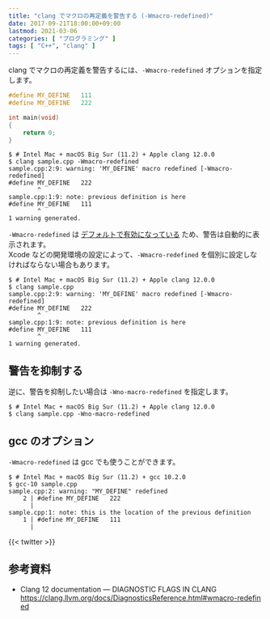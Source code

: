 ```yaml
---
title: "clang でマクロの再定義を警告する (-Wmacro-redefined)"
date: 2017-09-21T18:00:00+09:00
lastmod: 2021-03-06
categories: [ "プログラミング" ]
tags: [ "C++", "clang" ]
---
```


clang でマクロの再定義を警告するには、`-Wmacro-redefined` オプションを指定します。

```cpp
#define MY_DEFINE   111
#define MY_DEFINE   222

int main(void)
{
    return 0;
}
```

```console
$ # Intel Mac + macOS Big Sur (11.2) + Apple clang 12.0.0
$ clang sample.cpp -Wmacro-redefined
sample.cpp:2:9: warning: 'MY_DEFINE' macro redefined [-Wmacro-redefined]
#define MY_DEFINE   222
        ^
sample.cpp:1:9: note: previous definition is here
#define MY_DEFINE   111
        ^
1 warning generated.
```

`-Wmacro-redefined` は [デフォルトで有効になっている](https://clang.llvm.org/docs/DiagnosticsReference.html#wmacro-redefined) ため、警告は自動的に表示されます。<br />
Xcode などの開発環境の設定によって、`-Wmacro-redefined` を個別に設定しなければならない場合もあります。

```console
$ # Intel Mac + macOS Big Sur (11.2) + Apple clang 12.0.0
$ clang sample.cpp
sample.cpp:2:9: warning: 'MY_DEFINE' macro redefined [-Wmacro-redefined]
#define MY_DEFINE   222
        ^
sample.cpp:1:9: note: previous definition is here
#define MY_DEFINE   111
        ^
1 warning generated.
```

## 警告を抑制する

逆に、警告を抑制したい場合は `-Wno-macro-redefined` を指定します。

```console
$ # Intel Mac + macOS Big Sur (11.2) + Apple clang 12.0.0
$ clang sample.cpp -Wno-macro-redefined
```

## gcc のオプション

`-Wmacro-redefined` は gcc でも使うことができます。

```console
$ # Intel Mac + macOS Big Sur (11.2) + gcc 10.2.0
$ gcc-10 sample.cpp
sample.cpp:2: warning: "MY_DEFINE" redefined
    2 | #define MY_DEFINE   222
      |
sample.cpp:1: note: this is the location of the previous definition
    1 | #define MY_DEFINE   111
      |
```

{{< twitter >}}

## 参考資料

- Clang 12 documentation &mdash; DIAGNOSTIC FLAGS IN CLANG<br />
  <span style="word-break: break-all;">
  https://clang.llvm.org/docs/DiagnosticsReference.html#wmacro-redefined
  </span>
